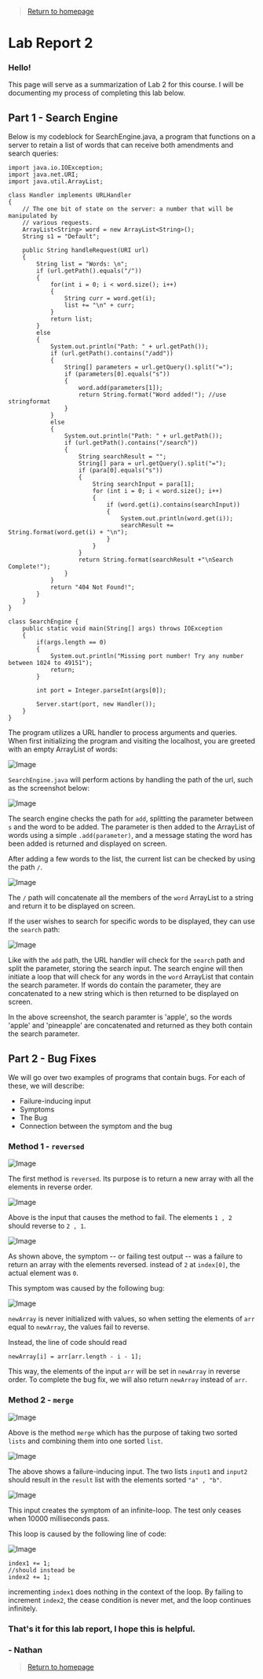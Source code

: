 >[Return to homepage](index.md)
# Lab Report 2
### Hello!
This page will serve as a summarization of Lab 2 for this course. I will be documenting my process of completing this lab below.

## Part 1 - Search Engine
Below is my codeblock for SearchEngine.java, a program that functions on a server to retain a list of words that can receive both amendments and search queries:

~~~
import java.io.IOException;
import java.net.URI;
import java.util.ArrayList;

class Handler implements URLHandler 
{
    // The one bit of state on the server: a number that will be manipulated by
    // various requests.
    ArrayList<String> word = new ArrayList<String>();
    String s1 = "Default";
    
    public String handleRequest(URI url) 
    {
        String list = "Words: \n";
        if (url.getPath().equals("/")) 
        {
            for(int i = 0; i < word.size(); i++)
            {
                String curr = word.get(i);
                list += "\n" + curr;
            }
            return list;
        } 
        else 
        {
            System.out.println("Path: " + url.getPath());
            if (url.getPath().contains("/add")) 
            {
                String[] parameters = url.getQuery().split("=");
                if (parameters[0].equals("s")) 
                {
                    word.add(parameters[1]);
                    return String.format("Word added!"); //use stringformat
                }
            }
            else 
            {
                System.out.println("Path: " + url.getPath());
                if (url.getPath().contains("/search")) 
                {
                    String searchResult = "";
                    String[] para = url.getQuery().split("=");
                    if (para[0].equals("s")) 
                    {
                        String searchInput = para[1];
                        for (int i = 0; i < word.size(); i++)
                        {
                            if (word.get(i).contains(searchInput))
                            {
                                System.out.println(word.get(i));
                                searchResult += String.format(word.get(i) + "\n");
                            }
                        }
                    }
                    return String.format(searchResult +"\nSearch Complete!");
                }
            }
            return "404 Not Found!";
        }
    }
}

class SearchEngine {
    public static void main(String[] args) throws IOException 
    {
        if(args.length == 0)
        {
            System.out.println("Missing port number! Try any number between 1024 to 49151");
            return;
        }

        int port = Integer.parseInt(args[0]);

        Server.start(port, new Handler());
    }
}
~~~

The program utilizes a URL handler to process arguments and queries. When first initializing the program and visiting the localhost, you are greeted with an empty ArrayList of words:

![Image](lab2pics/run1.PNG)

`SearchEngine.java` will perform actions by handling the path of the url, such as the screenshot below:

![Image](lab2pics/run2.PNG)

The search engine checks the path for `add`, splitting the parameter between `s` and the word to be added. The parameter is then added to the ArrayList of words using a simple `.add(parameter)`, and a message stating the word has been added is returned and displayed on screen.

After adding a few words to the list, the current list can be checked by using the path `/`.

![Image](lab2pics/run3.PNG)

The `/` path will concatenate all the members of the `word` ArrayList to a string and return it to be displayed on screen. 

If the user wishes to search for specific words to be displayed, they can use the `search` path:

![Image](lab2pics/run4.PNG)

Like with the `add` path, the URL handler will check for the `search` path and split the parameter, storing the search input. The search engine will then initiate a loop that will check for any words in the `word` ArrayList that contain the search parameter. If words do contain the parameter, they are concatenated to a new string which is then returned to be displayed on screen. 

In the above screenshot, the search paramter is 'apple', so the words 'apple' and 'pineapple' are concatenated and returned as they both contain the search parameter.

## Part 2 - Bug Fixes

We will go over two examples of programs that contain bugs. For each of these, we will describe:

* Failure-inducing input
* Symptoms
* The Bug
* Connection between the symptom and the bug

### Method 1 - `reversed`

![Image](lab2pics/1bug4.PNG)

The first method is `reversed`. Its purpose is to return a new array with all the elements in reverse order.

![Image](lab2pics/1bug3.PNG)

Above is the input that causes the method to fail. The elements `1 , 2` should reverse to `2 , 1`.

![Image](lab2pics/1bug2.PNG)

As shown above, the symptom -- or failing test output -- was a failure to return an array with the elements reversed. instead of `2` at `index[0]`, the actual element was `0`.

This symptom was caused by the following bug:

![Image](lab2pics/1bug1.PNG)

`newArray` is never initialized with values, so when setting the elements of `arr` equal to `newArray`, the values fail to reverse.

Instead, the line of code should read 
~~~
newArray[i] = arr[arr.length - i - 1];
~~~
This way, the elements of the input `arr` will be set in `newArray` in reverse order.
To complete the bug fix, we will also return `newArray` instead of `arr`.

### Method 2 - `merge`

![Image](lab2pics/2bug4.PNG)

Above is the method `merge` which has the purpose of taking two sorted `lists` and combining them into one sorted `list`.

![Image](lab2pics/2bug2.PNG)

The above shows a failure-inducing input. The two lists `input1` and `input2` should result in the `result` list with the elements sorted `"a" , "b"`.

![Image](lab2pics/2bug1.PNG)

This input creates the symptom of an infinite-loop. The test only ceases when 10000 milliseconds pass.

This loop is caused by the following line of code:

![Image](lab2pics/2bug3.PNG)

~~~
index1 += 1;
//should instead be
index2 += 1;
~~~
incrementing `index1` does nothing in the context of the loop. By failing to increment `index2`, the cease condition is never met, and the loop continues infinitely.

### That's it for this lab report, I hope this is helpful. 

### - Nathan

>[Return to homepage](index.md)
